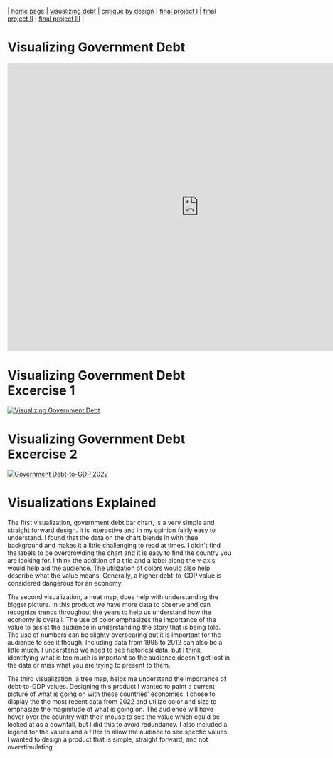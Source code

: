 | [home page](https://jhorton25.github.io/Portfolio/) | [visualizing debt](visualizing-government-debt.md) | [critique by design](critique-by-design) | [final project I](final-project-part-one) | [final project II](final-project-part-two) | [final project III](final-project-part-three) |

# Visualizing Government Debt
<iframe src="https://data.oecd.org/chart/7kho" width="860" height="645" style="border: 0" mozallowfullscreen="true" webkitallowfullscreen="true" allowfullscreen="true"><a href="https://data.oecd.org/chart/7kho" target="_blank">OECD Chart: General government debt, Total, % of GDP, Annual, 2022</a></iframe>

# Visualizing Government Debt Excercise 1
<div class='tableauPlaceholder' id='viz1706374392186' style='position: relative'><noscript><a href='#'><img alt='Visualizing Government Debt ' src='https:&#47;&#47;public.tableau.com&#47;static&#47;images&#47;Bo&#47;Book1_17063743796670&#47;VisualizingGovernmentDebt&#47;1_rss.png' style='border: none' /></a></noscript><object class='tableauViz'  style='display:none;'><param name='host_url' value='https%3A%2F%2Fpublic.tableau.com%2F' /> <param name='embed_code_version' value='3' /> <param name='site_root' value='' /><param name='name' value='Book1_17063743796670&#47;VisualizingGovernmentDebt' /><param name='tabs' value='no' /><param name='toolbar' value='yes' /><param name='static_image' value='https:&#47;&#47;public.tableau.com&#47;static&#47;images&#47;Bo&#47;Book1_17063743796670&#47;VisualizingGovernmentDebt&#47;1.png' /> <param name='animate_transition' value='yes' /><param name='display_static_image' value='yes' /><param name='display_spinner' value='yes' /><param name='display_overlay' value='yes' /><param name='display_count' value='yes' /><param name='language' value='en-US' /><param name='filter' value='publish=yes' /></object></div>
<script type='text/javascript'>                    
  var divElement = document.getElementById('viz1706374392186');                    
  var vizElement = divElement.getElementsByTagName('object')[0];                    
  vizElement.style.width='100%';vizElement.style.height=(divElement.offsetWidth*0.75)+'px';                    
  var scriptElement = document.createElement('script');                    
  scriptElement.src = 'https://public.tableau.com/javascripts/api/viz_v1.js';                    
  vizElement.parentNode.insertBefore(scriptElement, vizElement);                
</script>

# Visualizing Government Debt Excercise 2
<div class='tableauPlaceholder' id='viz1706384106595' style='position: relative'><noscript><a href='#'><img alt='Government Debt-to-GDP 2022 ' src='https:&#47;&#47;public.tableau.com&#47;static&#47;images&#47;Bo&#47;Book1_17063743796670&#47;GovernmentDebttoGDP&#47;1_rss.png' style='border: none' /></a></noscript><object class='tableauViz'  style='display:none;'><param name='host_url' value='https%3A%2F%2Fpublic.tableau.com%2F' /> <param name='embed_code_version' value='3' /> <param name='site_root' value='' /><param name='name' value='Book1_17063743796670&#47;GovernmentDebttoGDP' /><param name='tabs' value='no' /><param name='toolbar' value='yes' /><param name='static_image' value='https:&#47;&#47;public.tableau.com&#47;static&#47;images&#47;Bo&#47;Book1_17063743796670&#47;GovernmentDebttoGDP&#47;1.png' /> <param name='animate_transition' value='yes' /><param name='display_static_image' value='yes' /><param name='display_spinner' value='yes' /><param name='display_overlay' value='yes' /><param name='display_count' value='yes' /><param name='language' value='en-US' /><param name='filter' value='publish=yes' /></object></div>                <script type='text/javascript'>                    
  var divElement = document.getElementById('viz1706384106595');                   
  var vizElement = divElement.getElementsByTagName('object')[0];                    
  vizElement.style.width='100%';vizElement.style.height=(divElement.offsetWidth*0.75)+'px';                    
  var scriptElement = document.createElement('script');                    
  scriptElement.src = 'https://public.tableau.com/javascripts/api/viz_v1.js';                   
  vizElement.parentNode.insertBefore(scriptElement, vizElement);                
</script>

# Visualizations Explained
The first visualization, government debt bar chart, is a very simple and straight forward design. It is interactive and in my opinion fairly easy to understand. I found that the data on the chart blends in with thee background and makes it a little challenging to read at times. I didn't find the labels to be overcrowding the chart and it is easy to find the country you are looking for. I think the addition of a title and a label along the y-axis would help aid the audience. The utilization of colors would also help describe what the value means. Generally, a higher debt-to-GDP value is considered dangerous for an economy. 

The second visualization, a heat map, does help with understanding the bigger picture. In this product we have more data to observe and can recognize trends throughout the years to help us understand how the economy is overall. The use of color emphasizes the importance of the value to assist the audience in understanding the story that is being told. The use of numbers can be slighty overbearing but it is important for the audience to see it though. Including data from 1995 to 2012 can also be a little much. I understand we need to see historical data, but I think identifying what is too much is important so the audience doesn't get lost in the data or miss what you are trying to present to them. 

The third visualization, a tree map, helps me understand the importance of debt-to-GDP values. Designing this product I wanted to paint a current picture of what is going on with these countries' economies. I chose to display the the most recent data from 2022 and utilize color and size to emphasize the maginitude of what is going on. The audience will have hover over the country with their mouse to see the value which could be looked at as a downfall, but I did this to avoid redundancy. I also included a legend for the values and a filter to allow the audince to see specfic values. I wanted to design a product that is simple, straight forward, and not overstimulating. 
